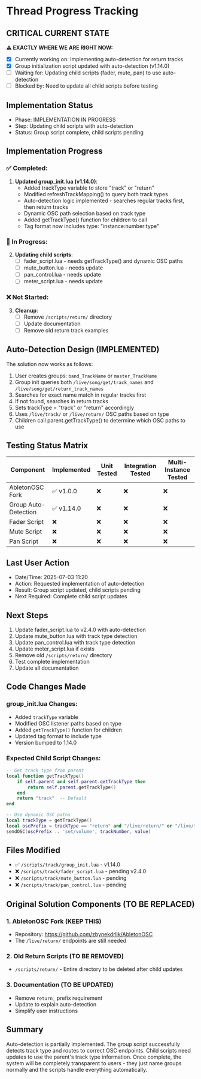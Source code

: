 # Thread Progress Tracking

## CRITICAL CURRENT STATE
**⚠️ EXACTLY WHERE WE ARE RIGHT NOW:**
- [x] Currently working on: Implementing auto-detection for return tracks
- [x] Group initialization script updated with auto-detection (v1.14.0)
- [ ] Waiting for: Updating child scripts (fader, mute, pan) to use auto-detection
- [ ] Blocked by: Need to update all child scripts before testing

## Implementation Status
- Phase: IMPLEMENTATION IN PROGRESS
- Step: Updating child scripts with auto-detection
- Status: Group script complete, child scripts pending

## Implementation Progress

### ✅ Completed:
1. **Updated group_init.lua (v1.14.0)**:
   - Added trackType variable to store "track" or "return"
   - Modified refreshTrackMapping() to query both track types
   - Auto-detection logic implemented - searches regular tracks first, then return tracks
   - Dynamic OSC path selection based on track type
   - Added getTrackType() function for children to call
   - Tag format now includes type: "instance:number:type"

### 🔄 In Progress:
2. **Updating child scripts**:
   - [ ] fader_script.lua - needs getTrackType() and dynamic OSC paths
   - [ ] mute_button.lua - needs update
   - [ ] pan_control.lua - needs update
   - [ ] meter_script.lua - needs update

### ❌ Not Started:
3. **Cleanup**:
   - [ ] Remove `/scripts/return/` directory
   - [ ] Update documentation
   - [ ] Remove old return track examples

## Auto-Detection Design (IMPLEMENTED)
The solution now works as follows:
1. User creates groups: `band_TrackName` or `master_TrackName`
2. Group init queries both `/live/song/get/track_names` and `/live/song/get/return_track_names`
3. Searches for exact name match in regular tracks first
4. If not found, searches in return tracks
5. Sets trackType = "track" or "return" accordingly
6. Uses `/live/track/` or `/live/return/` OSC paths based on type
7. Children call parent.getTrackType() to determine which OSC paths to use

## Testing Status Matrix
| Component | Implemented | Unit Tested | Integration Tested | Multi-Instance Tested | 
|-----------|------------|-------------|--------------------|-----------------------|
| AbletonOSC Fork | ✅ v1.0.0 | ❌ | ❌ | ❌ |
| Group Auto-Detection | ✅ v1.14.0 | ❌ | ❌ | ❌ |
| Fader Script | ❌ | ❌ | ❌ | ❌ |
| Mute Script | ❌ | ❌ | ❌ | ❌ |
| Pan Script | ❌ | ❌ | ❌ | ❌ |

## Last User Action
- Date/Time: 2025-07-03 11:20
- Action: Requested implementation of auto-detection
- Result: Group script updated, child scripts pending
- Next Required: Complete child script updates

## Next Steps
1. Update fader_script.lua to v2.4.0 with auto-detection
2. Update mute_button.lua with track type detection
3. Update pan_control.lua with track type detection
4. Update meter_script.lua if exists
5. Remove old `/scripts/return/` directory
6. Test complete implementation
7. Update all documentation

## Code Changes Made

### group_init.lua Changes:
- Added `trackType` variable
- Modified OSC listener paths based on type
- Added `getTrackType()` function for children
- Updated tag format to include type
- Version bumped to 1.14.0

### Expected Child Script Changes:
```lua
-- Get track type from parent
local function getTrackType()
    if self.parent and self.parent.getTrackType then
        return self.parent.getTrackType()
    end
    return "track"  -- Default
end

-- Use dynamic OSC paths
local trackType = getTrackType()
local oscPrefix = trackType == "return" and "/live/return/" or "/live/track/"
sendOSC(oscPrefix .. 'set/volume', trackNumber, value)
```

## Files Modified
- ✅ `/scripts/track/group_init.lua` - v1.14.0
- ❌ `/scripts/track/fader_script.lua` - pending v2.4.0
- ❌ `/scripts/track/mute_button.lua` - pending
- ❌ `/scripts/track/pan_control.lua` - pending

## Original Solution Components (TO BE REPLACED)

### 1. AbletonOSC Fork (KEEP THIS)
- Repository: https://github.com/zbynekdrlik/AbletonOSC
- The `/live/return/` endpoints are still needed

### 2. Old Return Scripts (TO BE REMOVED)
- `/scripts/return/` - Entire directory to be deleted after child updates

### 3. Documentation (TO BE UPDATED)
- Remove `return_` prefix requirement
- Update to explain auto-detection
- Simplify user instructions

## Summary
Auto-detection is partially implemented. The group script successfully detects track type and routes to correct OSC endpoints. Child scripts need updates to use the parent's track type information. Once complete, the system will be completely transparent to users - they just name groups normally and the scripts handle everything automatically.